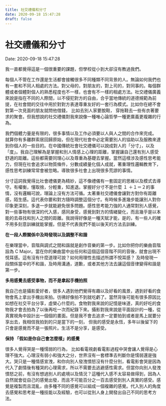 ```yaml
---
title: 社交禮儀和分寸 
date: 2020-09-18 15:47:28 
draft: false
---
```

# 社交禮儀和分寸
Date: 2020-09-18 15:47:28

<!-- wp:paragraph -->
<p>我一直都覺得這是一個很重要的課題，但學校從小到大卻沒有教過我們。</p>
<!-- /wp:paragraph -->

<!-- wp:paragraph -->
<p>每個人不管在工作還是生活都會接觸很多不同種類不同背景的人。無論如何我們也有一套和不同人相處的方法。對父母的，對朋友的，對上司的，對同事的。每個群體或者個體對個人的熟悉程度也不一樣，也會有不一樣的相處方法。社交禮儀廣義來說是指在不同的人際間，以不侵犯對方的自由，合乎當地傳統的道德規範為前提，在社會間的交往中用於對對方表達尊重友好的一套行為模式。比如你在總不會對第一次見面的朋友就問他借錢， 比如去別人家要脫鞋， 穿拖鞋去一些有衣著要求的聚會。但我想說的社交禮儀對我來說像一種唯心論哲學一種更廣義更複雜的行為。</p>
<!-- /wp:paragraph -->

<!-- wp:paragraph -->
<p>我們個體力量是有限的，很多事情以及工作必須要以人與人之間的合作來完成。 就算你有多離群索居回歸原始，但在現代社會中必定需要別人的協助以及服務來達到你個人的一些目的。在中國傳統社會社交禮儀可以說成對人的「分寸」，以及 「度」。我自己理解為是掌握和別人情感上心理的距離，掌握讓自己還有別人感受舒適的距離。這些都需要同理心以及尊重為基礎去掌握。當然這樣涉及感性思考能力，但現在社會追求以物質條件，分數成績量化個人成就，著重理性邏輯教育下，感性思考訓練常常會被忽略。導致很多社會上出現很多荒謬的事情。</p>
<!-- /wp:paragraph -->

<!-- wp:paragraph -->
<p>分寸這詞我覺得比社會禮儀更為精妙，這不像禮儀有一套固定的思維以及模式去導守。有權衡，懂取捨，分輕重，知進退。掌握好分寸不是什麼 １ ＋１＝２的事情，沒有邏輯可說，理論上沒有方法可循。太著重社交禮儀會讓對方對你有距離感，陌生感。這代表你要和對方隨時調整這個分寸。有時候多進幾步能讓別人對你印象更深刻，多退一步就能避免很多問題。感性思考能力強的人通常對別人感覺，對一些事物有很深的代入感，感同身受，感覺到對方的情緒變化，而且幾乎是以本能的去尋找和別人之間的距離。我說得好像是一種天賦才能，是的，有一些人的確不用多刻意訓練就能掌握。但是不代表我們不能以後天的方法去訓練。</p>
<!-- /wp:paragraph -->

<!-- wp:paragraph -->
<p></p>
<!-- /wp:paragraph -->

<!-- wp:paragraph {"fontSize":"medium"} -->
<p class="has-medium-font-size"><strong>在一段人際關係中及時發現以及調整不和諧</strong></p>
<!-- /wp:paragraph -->

<!-- wp:paragraph {"fontSize":"normal"} -->
<p class="has-normal-font-size">在樂理當中，音階與調式之間和諧就是創作音樂的第一步。比如你把你的樂曲音階設為 C Major。當在你的樂曲當中出任何和這個這個音階不同的音後，就會出現不悅耳感。這有沒有什麼道理可說？如何用理性去描述所謂不悅耳感？ 及時發現一段關係當中的不和諧，及時用溝通，道歉，或者其他方法去讓這個音律變得和諧是第一步。</p>
<!-- /wp:paragraph -->

<!-- wp:paragraph -->
<p></p>
<!-- /wp:paragraph -->

<!-- wp:paragraph {"fontSize":"medium"} -->
<p class="has-medium-font-size"><strong>多用感覺去感受事物，而不是拿起手機拍照</strong></p>
<!-- /wp:paragraph -->

<!-- wp:paragraph {"fontSize":"normal"} -->
<p class="has-normal-font-size">我自己也是攝影愛好者，很多人遇到他們覺得有趣以及好看的風景，遇到好看的食物會馬上拿出手機出來拍。彷彿好像拍不到就吃虧了。當然背後可能有很多原因比如想在社交平台分享，虛榮心什麼的。食物對我來說的記憶是味道，真的好吃的食物我才會去拍為了以後再吃一次而紀錄下來。攝影對我來說是平面設計的一種，從真實視角中設計出一個個的畫面。但是我不會去追求一定要拍到或者是馬上就要分享出去，我相信我拍到的只是當下的一刻， 但我的感受是永恆，多年以後留下的只會是感覺而不是一張照片。生活不是分享，是感受。</p>
<!-- /wp:paragraph -->

<!-- wp:paragraph -->
<p></p>
<!-- /wp:paragraph -->

<!-- wp:paragraph {"fontSize":"medium"} -->
<p class="has-medium-font-size"><strong>保持 「假如是你自己會怎麼樣<strong>」</strong>的感覺</strong></p>
<!-- /wp:paragraph -->

<!-- wp:paragraph -->
<p>很多人覺得哭是一種懦弱的行為， 比如看電視劇看電影過程中哭會讓人覺得是心理不強大。心理沒有弱小和強大之分，世界沒有一套標準去判斷你是懦弱還是強大。哭只是一種情感宣洩，和你向別人發洩憤怒沒有什麼分別，看電影會哭是因為代入了劇情後有種哭的心理需求，所以不需要去逃避感性需求。但當你向別人發洩憤怒之前，有沒有想過別人的處境以及情況？這種代入感不太容易做得到，因為人自然就會從自己的感覺出發，而且不可能百分之一百去感受到別人真實的感受。感覺是複製而且混亂，由多種不同的感覺可以組成一個複雜的感覺。代入別人的角度去感覺和思考是一種技能以及經驗，也可以從別人身上開發出自己不同的思考方法。</p>
<!-- /wp:paragraph -->
